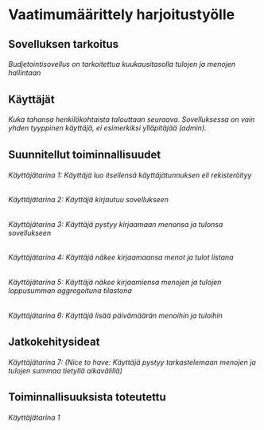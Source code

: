 # Vaatimumäärittely harjoitustyölle

## Sovelluksen tarkoitus
###### Budjetointisovellus on tarkoitettua kuukausitasolla tulojen ja menojen hallintaan 

## Käyttäjät
###### Kuka tahansa henkilökohtaista talouttaan seuraava. Sovelluksessa on vain yhden tyyppinen käyttäjä, ei esimerkiksi ylläpitäjää (admin).

## Suunnitellut toiminnallisuudet
###### Käyttäjätarina 1: Käyttäjä luo itsellensä käyttäjätunnuksen eli rekisteröityy
###### Käyttäjätarina 2: Käyttäjä kirjautuu sovellukseen
###### Käyttäjätarina 3: Käyttäjä pystyy kirjaamaan menonsa ja tulonsa sovellukseen
###### Käyttäjätarina 4: Käyttäjä näkee kirjaamaansa menot ja tulot listana
###### Käyttäjätarina 5: Käyttäjä näkee kirjaamiensa menojen ja tulojen loppusumman aggregoituna tilastona
###### Käyttäjätarina 6: Käyttäjä lisää päivämäärän menoihin ja tuloihin

## Jatkokehitysideat
###### Käyttäjätarina 7: (Nice to have: Käyttäjä pystyy tarkastelemaan menojen ja tulojen summaa tietyllä aikavälillä)

## Toiminnallisuuksista toteutettu
###### Käyttäjätarina 1